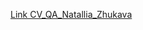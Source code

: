 [Link CV_QA_Natallia_Zhukava](https://drive.google.com/file/d/13JyTSAw-Cv3VBAsQj8Xa-AG_xXCmTYP6/view?usp=sharing)
